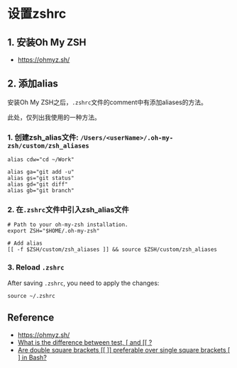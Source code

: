 # 设置zshrc

## 1. 安装Oh My ZSH
* https://ohmyz.sh/

## 2. 添加alias
安装Oh My ZSH之后，`.zshrc`文件的comment中有添加aliases的方法。

此处，仅列出我使用的一种方法。
### 1. 创建zsh_alias文件: `/Users/<userName>/.oh-my-zsh/custom/zsh_aliases`
```shell
alias cdw="cd ~/Work"

alias ga="git add -u"
alias gs="git status"
alias gd="git diff"
alias gb="git branch"
```

### 2. 在`.zshrc`文件中引入zsh_alias文件
```shell
# Path to your oh-my-zsh installation.
export ZSH="$HOME/.oh-my-zsh"

# Add alias
[[ -f $ZSH/custom/zsh_aliases ]] && source $ZSH/custom/zsh_aliases
```

### 3. Reload `.zshrc`
After saving `.zshrc`, you need to apply the changes:
```shell
source ~/.zshrc
```

## Reference
* https://ohmyz.sh/
* [What is the difference between test, \[ and \[\[ ?](https://mywiki.wooledge.org/BashFAQ/031)
* [Are double square brackets \[\[ \]\] preferable over single square brackets \[ \] in Bash?](https://stackoverflow.com/questions/669452/are-double-square-brackets-preferable-over-single-square-brackets-in-b?noredirect=1&lq=1)
